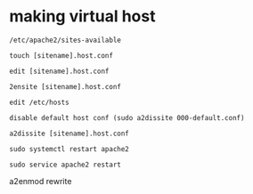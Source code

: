 # making virtual host

```
/etc/apache2/sites-available
```

```
touch [sitename].host.conf
```

```
edit [sitename].host.conf
```

```
2ensite [sitename].host.conf
```

```
edit /etc/hosts
```

```
disable default host conf (sudo a2dissite 000-default.conf)
```

```
a2dissite [sitename].host.conf
```

```
sudo systemctl restart apache2
```

```
sudo service apache2 restart

``````
a2enmod rewrite
```
